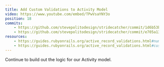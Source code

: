 ```yaml
---
title: Add Custom Validations to Activity Model
video: https://www.youtube.com/embed/TPwVsaYNY3o
position: 18
commits:
    - https://github.com/stevepolitodesign/stridecatcher/commit/1d6b53b2acfda66c4b4b01b0e9b18daa6aa6195d
    - https://github.com/stevepolitodesign/stridecatcher/commit/e705a13ae9d2ae65234e4472fd4d4c0bb2f28db3
resources:
    - https://guides.rubyonrails.org/active_record_validations.html#numericality
    - https://guides.rubyonrails.org/active_record_validations.html#custom-methods
---
```

Continue to build out the logic for our Activity model.
